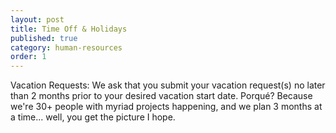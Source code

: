 ```yaml
---
layout: post
title: Time Off & Holidays
published: true
category: human-resources
order: 1
---
```


Vacation Requests: We ask that you submit your vacation request(s) no later than 2 months prior to your desired vacation start date. Porqué? Because we're 30+ people with myriad projects happening, and we plan 3 months at a time... well, you get the picture I hope.
